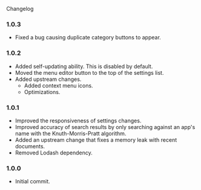 Changelog

### 1.0.3

  * Fixed a bug causing duplicate category buttons to appear.

### 1.0.2

  * Added self-updating ability. This is disabled by default.
  * Moved the menu editor button to the top of the settings list.
  * Added upstream changes.
    * Added context menu icons.
    * Optimizations.

### 1.0.1

  * Improved the responsiveness of settings changes.
  * Improved accuracy of search results by only searching against an app's name with the Knuth-Morris-Pratt algorithm.
  * Added an upstream change that fixes a memory leak with recent documents.
  * Removed Lodash dependency.

### 1.0.0

  * Initial commit.
